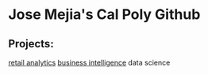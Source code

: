 # Jose Mejia's Cal Poly Github
## Projects:

[retail analytics](https://linkmehere.com)
[business intelligence](https://github.com/JoseMejia349/JoseMejia/blob/main/project_5_6_JM.ipynb)
data science 
